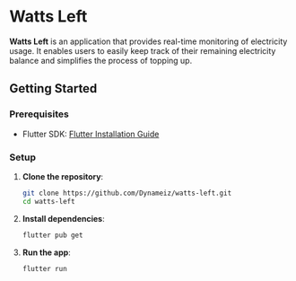 # Watts Left

**Watts Left** is an application that provides real-time monitoring of electricity usage. It enables users to easily keep track of their remaining electricity balance and simplifies the process of topping up.

## Getting Started

### Prerequisites
- Flutter SDK: [Flutter Installation Guide](https://flutter.dev/docs/get-started/install)

### Setup

1. **Clone the repository**:
    ```bash
    git clone https://github.com/Dynameiz/watts-left.git
    cd watts-left
    ```

2. **Install dependencies**:
    ```bash
    flutter pub get
    ```

3. **Run the app**:
    ```bash
    flutter run
    ```